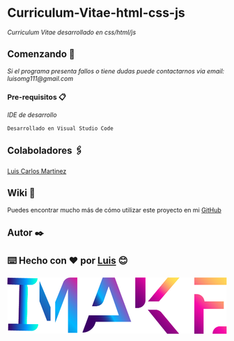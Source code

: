 # Curriculum-Vitae-html-css-js

_Curriculum  Vitae desarrollado en css/html/js_

## Comenzando 🚀

_Si el programa presenta fallos o tiene dudas puede contactarnos via email: luisomg111@gmail.com_


### Pre-requisitos 📋

_IDE de desarrollo_

```
Desarrollado en Visual Studio Code
```

## Colaboladores 🖇️

[Luis Carlos Martinez](https://github.com/LuisC111/) 

## Wiki 📖

Puedes encontrar mucho más de cómo utilizar este proyecto en mi [GitHub](https://github.com/luisc111/)


## Autor ✒️

⌨️ Hecho con ❤️ por [Luis](https://github.com/luisc111/) 😊
---


<img src="iMake.png" alt="iMake"/>


